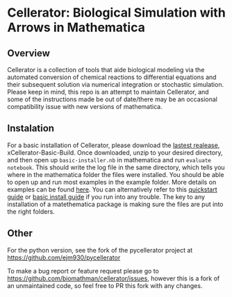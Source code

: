 # Cellerator: Biological Simulation with Arrows in Mathematica
## Overview
Cellerator is a collection of tools that aide biological modeling via the automated conversion of chemical reactions to differential equations and their subsequent solution via numerical integration or stochastic simulation. Please keep in mind, this repo is an attempt to maintain Cellerator, and some of the instructions made be out of date/there may be an occasional compatibility issue with new versions of mathematica. 

## Instalation 
For a basic installation of Cellerator, please download the [lastest realease](https://github.com/emedwede/cellerator/releases/tag/v1), xCellerator-Basic-Build. Once downloaded, unzip to your desired directory, and then open up `basic-installer.nb` in mathematica and run `evaluate notebook`. This should write the log file in the same directory, which tells you where in the mathematica folder the files were installed. You should be able to open up and run most examples in the example folder. More details on examples can be found [here](https://ics.uci.edu/~emedwede/examples/index.html). You can alternatively refer to this [quickstart guide](https://ics.uci.edu/~emedwede/usersguide/Quick-Start.html) or [basic install guide](https://ics.uci.edu/~emedwede/usersguide/basicinstall.html) if you run into any trouble. The key to any installation of a matethematica package is making sure the files are put into the right folders. 

## Other
For the python version, see the fork of the pycellerator project at https://github.com/ejm930/pycellerator

To make a bug report or feature request please go to https://github.com/biomathman/cellerator/issues, however this is a fork of an unmaintained code, so feel free to PR this fork with any changes. 


